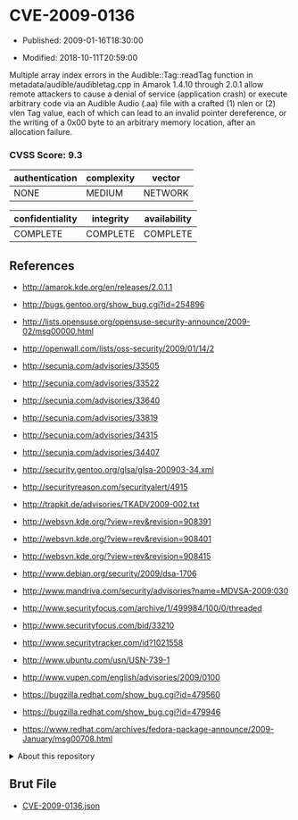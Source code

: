 # CVE-2009-0136

- Published: 2009-01-16T18:30:00

- Modified: 2018-10-11T20:59:00

Multiple array index errors in the Audible::Tag::readTag function in metadata/audible/audibletag.cpp in Amarok 1.4.10 through 2.0.1 allow remote attackers to cause a denial of service (application crash) or execute arbitrary code via an Audible Audio (.aa) file with a crafted (1) nlen or (2) vlen Tag value, each of which can lead to an invalid pointer dereference, or the writing of a 0x00 byte to an arbitrary memory location, after an allocation failure.

### CVSS Score: **9.3**

| authentication | complexity | vector |
| --- | --- | --- |
| NONE | MEDIUM | NETWORK |

| confidentiality | integrity | availability |
| --- | --- | --- |
| COMPLETE | COMPLETE | COMPLETE |

## References

* http://amarok.kde.org/en/releases/2.0.1.1

* http://bugs.gentoo.org/show_bug.cgi?id=254896

* http://lists.opensuse.org/opensuse-security-announce/2009-02/msg00000.html

* http://openwall.com/lists/oss-security/2009/01/14/2

* http://secunia.com/advisories/33505

* http://secunia.com/advisories/33522

* http://secunia.com/advisories/33640

* http://secunia.com/advisories/33819

* http://secunia.com/advisories/34315

* http://secunia.com/advisories/34407

* http://security.gentoo.org/glsa/glsa-200903-34.xml

* http://securityreason.com/securityalert/4915

* http://trapkit.de/advisories/TKADV2009-002.txt

* http://websvn.kde.org/?view=rev&revision=908391

* http://websvn.kde.org/?view=rev&revision=908401

* http://websvn.kde.org/?view=rev&revision=908415

* http://www.debian.org/security/2009/dsa-1706

* http://www.mandriva.com/security/advisories?name=MDVSA-2009:030

* http://www.securityfocus.com/archive/1/499984/100/0/threaded

* http://www.securityfocus.com/bid/33210

* http://www.securitytracker.com/id?1021558

* http://www.ubuntu.com/usn/USN-739-1

* http://www.vupen.com/english/advisories/2009/0100

* https://bugzilla.redhat.com/show_bug.cgi?id=479560

* https://bugzilla.redhat.com/show_bug.cgi?id=479946

* https://www.redhat.com/archives/fedora-package-announce/2009-January/msg00708.html

<details>
<summary>About this repository</summary> 

  This repository is part of the project [Live Hack CVE](https://github.com/Live-Hack-CVE). Main website can be found [www.live-hack.org](https://www.live-hack.org) 
  
  Made by [Sn0wAlice](https://github.com/Sn0wAlice) for the people that care about security and need to have a feed of the latest CVEs. Hope you enjoy it, don't forget to star the repo and follow me on [Twitter](https://twitter.com/Sn0wAlice) and [Github](https://github.com/Sn0wAlice). And that is my [personnal website](https://www.alice-snow.me/)

  - [Home Page](https://github.com/Live-Hack-CVE)
  - [Framework](https://github.com/Live-Hack-CVE/cve-framework)
  - [CVE database](https://github.com/Live-Hack-CVE/full_database)
  - [Changelog](https://github.com/Live-Hack-CVE/Changelog)
</details>

## Brut File

* [CVE-2009-0136.json](https://raw.githubusercontent.com/Live-Hack-CVE/full_database/main/cves/2009/CVE-2009-0136.json)

